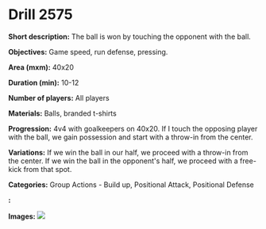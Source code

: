 # Drill 2575

**Short description:**
The ball is won by touching the opponent with the ball.

**Objectives:**
Game speed, run defense, pressing.

**Area (mxm):**
40x20

**Duration (min):**
10-12

**Number of players:**
All players

**Materials:**
Balls, branded t-shirts

**Progression:**
4v4 with goalkeepers on 40x20. If I touch the opposing player with the ball, we gain possession and start with a throw-in from the center.

**Variations:**
If we win the ball in our half, we proceed with a throw-in from the center. If we win the ball in the opponent's half, we proceed with a free-kick from that spot.

**Categories:**
Group Actions - Build up, Positional Attack, Positional Defense

**:**


**Images:**
![](https://www.coachingfutsal.com/\images\2fa43277-f95f-4ec3-887b-9c567089d22d_306.png)

